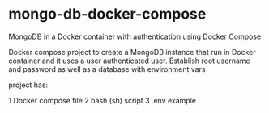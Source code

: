 # mongo-db-docker-compose
MongoDB in a Docker container with authentication using Docker Compose

Docker compose project to create a MongoDB instance that run in Docker container and it uses a user authenticated user.
Establish root username and password as well as a database with environment vars

project has:

1 Docker compose file
2 bash (sh) script
3 .env example